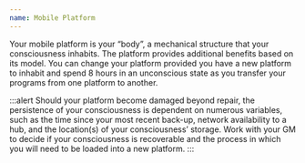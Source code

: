 ```yaml
---
name: Mobile Platform
---
```

Your mobile platform is your “body”, a mechanical structure that your consciousness inhabits. The platform provides
additional benefits based on its model. You can change your platform provided you have a new platform to inhabit
and spend 8 hours in an unconscious state as you transfer your programs from one platform to another.

:::alert
Should your platform become damaged beyond repair, the persistence of your consciousness is dependent
on numerous variables, such as the time since your most recent back-up, network availability to a hub,
and the location(s) of your consciousness’ storage. Work with your GM to decide if your consciousness
is recoverable and the process in which you will need to be loaded into a new platform.
:::


